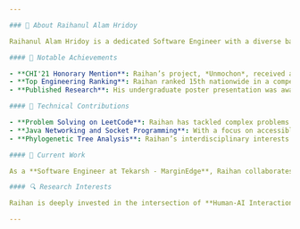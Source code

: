 ```yaml
---

### 👋 About Raihanul Alam Hridoy

Raihanul Alam Hridoy is a dedicated Software Engineer with a diverse background in software engineering, machine learning, and interdisciplinary research. His journey is defined by a passion for impactful work and a commitment to excellence.

#### 📜 Notable Achievements

- **CHI'21 Honorary Mention**: Raihan’s project, *Unmochon*, received an Honorary Mention at the CHI'21 conference, underscoring his dedication to meaningful innovation.
- **Top Engineering Ranking**: Raihan ranked 15th nationwide in a competitive engineering exam, earning his place at BUET, Bangladesh’s premier engineering university. Before this, he placed 3rd in the National Science Olympiad and actively participated in various Physics and Math Olympiads.
- **Published Research**: His undergraduate poster presentation was awarded 1st runner-up at the 7th NSysS conference and later fully published in the 12th ICECE, highlighting his early contributions to research.

#### 🧩 Technical Contributions

- **Problem Solving on LeetCode**: Raihan has tackled complex problems on LeetCode and shared his insights, helping others approach coding challenges with clarity.
- **Java Networking and Socket Programming**: With a focus on accessible learning, he has produced online content to demystify Java Networking and socket programming concepts.
- **Phylogenetic Tree Analysis**: Raihan’s interdisciplinary interests include evolutionary biology, where he’s discussed gene and species trees, duplications, and consensus algorithms, bridging computational and biological insights.

#### 💼 Current Work

As a **Software Engineer at Tekarsh - MarginEdge**, Raihan collaborates with MarginEdge to streamline restaurant management through automation and real-time data insights. His work focuses on leveraging machine learning to enhance invoice processing and ordering efficiency, delivering impactful solutions for restaurant operators.

#### 🔍 Research Interests

Raihan is deeply invested in the intersection of **Human-AI Interaction**, **Machine Learning**, and **Software Engineering**. His goal is to develop intelligent systems that align with human expectations, enhance software reliability, and adapt to user preferences for seamless integration into daily life.

--- 
```


